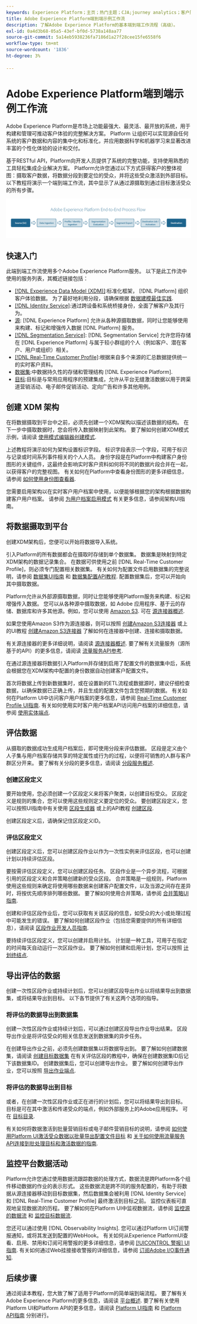 ```yaml
---
keywords: Experience Platform；主页；热门主题；CJA;journey analytics；客户历程分析；促销活动编排；编排；客户历程；历程；历程编排；功能；区域
title: Adobe Experience Platform端到端示例工作流
description: 了解Adobe Experience Platform的基本端到端工作流程（高级）。
exl-id: 0a4d3b68-05a5-43ef-bf0d-5738a148aa77
source-git-commit: 5a14eb5938236fa7186d1a27f28cee15fe6558f6
workflow-type: tm+mt
source-wordcount: '1836'
ht-degree: 3%

---
```


# Adobe Experience Platform端到端示例工作流

Adobe Experience Platform是市场上功能最强大、最灵活、最开放的系统，用于构建和管理可推动客户体验的完整解决方案。  Platform 让组织可以实现源自任何系统的客户数据和内容的集中化和标准化，并应用数据科学和机器学习来显著改进丰富的个性化体验的设计和交付。

基于RESTful API，Platform向开发人员提供了系统的完整功能，支持使用熟悉的工具轻松集成企业解决方案。 Platform允许您通过以下方式获得客户的整体视图：摄取客户数据，将数据分段到要定位的受众，并将这些受众激活到外部目标。 以下教程将演示一个端到端工作流，其中显示了从通过源摄取到通过目标激活受众的所有步骤。

![Experience Platform端到端工作流](./images/end-to-end-tutorial/platform-end-2-end-workflow.png)

## 快速入门

此端到端工作流使用多个Adobe Experience Platform服务。 以下是此工作流中使用的服务列表，其概述链接包括：

- [[!DNL Experience Data Model (XDM)]](../xdm/home.md):标准化框架， [!DNL Platform] 组织客户体验数据。 为了最好地利用分段，请确保根据 [数据建模最佳实践](../xdm/schema/best-practices.md).
- [[!DNL Identity Service]](../identity-service/home.md):通过跨设备和系统桥接身份，全面了解客户及其行为。
- [源](../sources/home.md): [!DNL Experience Platform] 允许从各种源摄取数据，同时让您能够使用来构建、标记和增强传入数据 [!DNL Platform] 服务。
- [[!DNL Segmentation Service]](../segmentation/home.md): [!DNL Segmentation Service] 允许您将存储在 [!DNL Experience Platform] 与属于较小群组的个人（例如客户、潜在客户、用户或组织）相关。
- [[!DNL Real-Time Customer Profile]](../profile/home.md):根据来自多个来源的汇总数据提供统一的实时客户资料。
- [数据集](../catalog/datasets/overview.md):中数据持久性的存储和管理结构 [!DNL Experience Platform].
- [目标](../destinations/home.md):目标是与常用应用程序的预建集成，允许从平台无缝激活数据以用于跨渠道营销活动、电子邮件促销活动、定向广告和许多其他用例。

## 创建 XDM 架构

在将数据摄取到平台中之前，必须先创建一个XDM架构以描述该数据的结构。 在下一步中摄取数据时，您会将传入数据映射到此架构。 要了解如何创建XDM模式示例，请阅读 [使用模式编辑器创建模式](../xdm/tutorials/create-schema-ui.md).

上述教程将演示如何为架构设置标识字段。 标识字段表示一个字段，可用于标识与记录或时间系列事件相关的个人人员。 身份字段是在Platform中构建客户身份图形的关键组件，这最终会影响实时客户资料如何将不同的数据片段合并在一起，以获得客户的完整视图。 有关如何在Platform中查看身份图形的更多详细信息，请参阅 [如何使用身份图查看器](../identity-service/ui/identity-graph-viewer.md).

您需要启用架构以在实时客户用户档案中使用，以便能够根据您的架构根据数据构建客户用户档案。 请参阅 [为用户档案启用模式](../xdm/ui/resources/schemas.md#profile) 有关更多信息，请参阅架构UI指南。

## 将数据摄取到平台

创建XDM架构后，您便可以开始将数据导入系统。

引入Platform的所有数据都会在摄取时存储到单个数据集。 数据集是映射到特定XDM架构的数据记录集合。 在数据可供使用之前 [!DNL Real-Time Customer Profile]，则必须专门配置相关数据集。 有关如何为配置文件启用数据集的完整说明，请参阅 [数据集UI指南](../catalog/datasets/user-guide.md#enable-profile) 和 [数据集配置API教程](../profile/tutorials/dataset-configuration.md). 配置数据集后，您可以开始向其中摄取数据。

Platform允许从外部源摄取数据，同时让您能够使用Platform服务来构建、标记和增强传入数据。 您可以从各种源中摄取数据，如 Adobe 应用程序、基于云的存储、数据库和许多其他源。例如，您可以使用 [Amazon S3](../sources/tutorials/api/create/cloud-storage/s3.md). 可在 [源连接器概述](../sources/home.md).

如果您使用Amazon S3作为源连接器，则可以按照 [创建Amazon S3连接器](../sources/tutorials/api/create/cloud-storage/s3.md) 或上的UI教程 [创建Amazon S3连接器](../sources/tutorials/ui/create/cloud-storage/s3.md) 了解如何在连接器中创建、连接和摄取数据。

有关源连接器的更多详细说明，请阅读 [源连接器概述](../sources/home.md). 要了解有关流量服务（源所基于的API）的更多信息，请阅读 [流量服务API参考](https://www.adobe.io/experience-platform-apis/references/flow-service/).

在通过源连接器将数据引入Platform并存储到启用了配置文件的数据集中后，系统会根据您在XDM架构中配置的身份数据自动创建客户配置文件。

首次将数据上传到新数据集时，或在设置新的ETL流程或数据源时，建议仔细检查数据，以确保数据已正确上传，并且生成的配置文件包含您预期的数据。 有关如何在Platform UI中访问客户用户档案的更多信息，请参阅 [Real-Time Customer Profile UI指南](../profile/ui/user-guide.md). 有关如何使用实时客户用户档案API访问用户档案的详细信息，请参阅 [使用实体端点](../profile/api/entities.md).

## 评估数据

从摄取的数据成功生成用户档案后，即可使用分段来评估数据。 区段是定义由个人子集与用户档案存储共享的特定属性或行为的过程，以便将可销售的人群与客户群区分开来。 要了解有关分段的更多信息，请阅读 [分段服务概述](../segmentation/home.md).

### 创建区段定义

要开始使用，您必须创建一个区段定义来将客户聚类，以创建目标受众。 区段定义是规则的集合，您可以使用这些规则定义要定位的受众。 要创建区段定义，您可以按照UI指南中有关使用 [区段生成器](../segmentation/ui/segment-builder.md) 或上的API教程 [创建区段](../segmentation/tutorials/create-a-segment.md).

创建区段定义后，请确保记住区段定义ID。

### 评估区段定义

创建区段定义后，您可以创建区段作业以作为一次性实例来评估区段，也可以创建计划以持续评估区段。

要按需评估区段定义，您可以创建区段任务。 区段作业是一个异步流程，可根据引用的区段定义和合并策略创建新的受众区段。 合并策略是一组规则，Platform使用这些规则来确定将使用哪些数据来创建客户配置文件，以及当源之间存在差异时，将按优先顺序排列哪些数据。 要了解如何使用合并策略，请参阅 [合并策略UI指南](../profile/merge-policies/ui-guide.md).

创建和评估区段作业后，您可以获取有关该区段的信息，如受众的大小或处理过程中可能发生的错误。 要了解如何创建区段作业（包括您需要提供的所有详细信息），请阅读 [区段作业开发人员指南](../segmentation/api/segment-jobs.md).

要持续评估区段定义，您可以创建并启用计划。 计划是一种工具，可用于在指定的时间每天自动运行一次区段作业。 要了解如何创建和启用计划，您可以按照 [计划终结点](../segmentation/api/schedules.md).

## 导出评估的数据

创建一次性区段作业或持续计划后，您可以创建区段导出作业以将结果导出到数据集，或将结果导出到目标。 以下各节提供了有关这两个选项的指导。

### 将评估的数据导出到数据集

创建一次性区段作业或持续计划后，可以通过创建区段导出作业导出结果。 区段导出作业是将评估受众的相关信息发送到数据集的异步任务。

在创建导出作业之前，必须先创建数据集以将数据导出到。 要了解如何创建数据集，请阅读 [创建目标数据集](../segmentation/tutorials/evaluate-a-segment.md#create-dataset) 在有关评估区段的教程中，确保在创建数据集ID后记下该数据集ID。 创建数据集后，您可以创建导出作业。 要了解如何创建导出作业，您可以按照 [导出作业端点](../segmentation/api/export-jobs.md).

### 将评估的数据导出到目标

或者，在创建一次性区段作业或正在进行的计划后，您可以将结果导出到目标。 目标是可在其中激活和传递受众的端点，例如外部服务上的Adobe应用程序。 可在 [目标目录](../destinations/catalog/overview.md).

有关如何将数据激活到批量营销目标或电子邮件营销目标的说明，请参阅 [如何使用Platform UI激活受众数据以批量导出配置文件目标](../destinations/ui/activate-batch-profile-destinations.md) 和 [关于如何使用流量服务API连接到批处理目标和激活数据的指南](../destinations/api/connect-activate-batch-destinations.md).

## 监控平台数据活动

Platform允许您通过使用数据流跟踪数据的处理方式，数据流是跨Platform各个组件移动数据的作业的表示形式。 这些数据流是跨不同的服务配置的，有助于将数据从源连接器移动到目标数据集，然后数据集会被利用 [!DNL Identity Service] 和 [!DNL Real-Time Customer Profile] 最终激活到目标之前。 监控仪表板可直观地呈现数据流的历程。 要了解如何在Platform UI中监视数据流，请参阅 [监控源的数据流](../dataflows/ui/monitor-sources.md) 和 [监控目标数据流](../dataflows/ui/monitor-destinations.md).

您还可以通过使用 [!DNL Observability Insights]. 您可以通过Platform UI订阅警报通知，或将其发送到配置的WebHook。 有关如何从Experience PlatformUI查看、启用、禁用和订阅可用警报的更多详细信息，请参阅 [[!UICONTROL 警报] UI指南](../observability/alerts/ui.md). 有关如何通过Web挂接接收警报的详细信息，请参阅 [订阅Adobe I/O事件通知](../observability/alerts/subscribe.md).

## 后续步骤

通过阅读本教程，您大致了解了适用于Platform的简单端到端流程。 要了解有关Adobe Experience Platform的更多信息，请阅读 [平台概述](./home.md). 要了解有关使用Platform UI和Platform API的更多信息，请阅读 [Platform UI指南](./ui-guide.md) 和 [Platform API指南](./api-guide.md) 分别进行。
